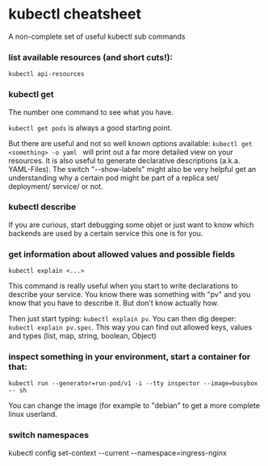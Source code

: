 # kubectl cheatsheet

A non-complete set of useful kubectl sub commands

### list available resources (and short cuts!):

``` kubectl api-resources ``` 

### kubectl get <something>

The number one command to see what you have. 

``` kubectl get pods ``` is always a good starting point. 

But there are useful and not so well known options available:
```kubectl get <something> -o yaml ``` will print out a far more detailed view on your resources. It is also useful to generate declarative descriptions (a.k.a. YAML-Files). 
The switch "--show-labels" might also be very helpful get an understanding why a certain pod might be part of a replica set/ deployment/ service/ or not.

### kubectl describe <something> 

If you are curious, start debugging some objet or just want to know which backends are used by a certain service this one is for you.

### get information about allowed values and possible fields

``` kubectl explain <...> ```

This command is really useful when you start to write declarations to 
describe your service. You know there was something with "pv" and 
you know that you have to describe it. But don't know actually how.

Then just start typing: ``` kubectl explain pv ```. You can then 
dig deeper: ``` kubectl explain pv.spec ```. This way you can
find out allowed keys, values and types (list, map, string, boolean, Object) 

### inspect something in your environment, start a container for that:

``` kubectl run --generator=run-pod/v1 -i --tty inspector --image=busybox -- sh ``` 

You can change the image (for example to "debian" to get a more complete linux userland.

### switch namespaces
kubectl config set-context --current --namespace=ingress-nginx
